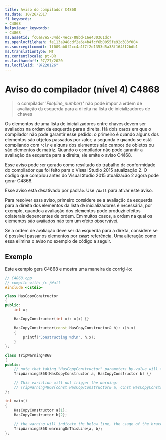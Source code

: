 ```yaml
---
title: Aviso do compilador C4868
ms.date: 10/26/2017
f1_keywords:
- C4868
helpviewer_keywords:
- C4868
ms.assetid: fc6aa7e5-34dd-4ec2-88bd-16e430361dc7
ms.openlocfilehash: fe113a948cdf2a6e4b4fcf6b0055fe92d583f004
ms.sourcegitcommit: 1f009ab0f2cc4a177f2d1353d5a38f164612bdb1
ms.translationtype: MT
ms.contentlocale: pt-BR
ms.lasthandoff: 07/27/2020
ms.locfileid: "87220126"
---
```

# <a name="compiler-warning-level-4-c4868"></a>Aviso do compilador (nível 4) C4868

> o compilador '_File_(*line_number*) ' não pode impor a ordem de avaliação da esquerda para a direita na lista de inicializadores de chaves

Os elementos de uma lista de inicializadores entre chaves devem ser avaliados na ordem da esquerda para a direita. Há dois casos em que o compilador não pode garantir esse pedido: o primeiro é quando alguns dos elementos são objetos passados por valor; a segunda é quando se está compilando com `/clr` e alguns dos elementos são campos de objetos ou são elementos de matriz. Quando o compilador não pode garantir a avaliação da esquerda para a direita, ele emite o aviso C4868.

Esse aviso pode ser gerado como resultado do trabalho de conformidade do compilador que foi feito para o Visual Studio 2015 atualização 2. O código que compilou antes do Visual Studio 2015 atualização 2 agora pode gerar C4868.

Esse aviso está desativado por padrão. Use `/Wall` para ativar este aviso.

Para resolver esse aviso, primeiro considere se a avaliação da esquerda para a direita dos elementos da lista de inicializadores é necessária, por exemplo, quando a avaliação dos elementos pode produzir efeitos colaterais dependentes de ordem. Em muitos casos, a ordem na qual os elementos são avaliados não tem um efeito observável.

Se a ordem de avaliação deve ser da esquerda para a direita, considere se é possível passar os elementos por **`const`** referência. Uma alteração como essa elimina o aviso no exemplo de código a seguir.

## <a name="example"></a>Exemplo

Este exemplo gera C4868 e mostra uma maneira de corrigi-lo:

```cpp
// C4868.cpp
// compile with: /c /Wall
#include <cstdio>

class HasCopyConstructor
{
public:
    int x;

    HasCopyConstructor(int x): x(x) {}

    HasCopyConstructor(const HasCopyConstructor& h): x(h.x)
    {
        printf("Constructing %d\n", h.x);
    }
};

class TripWarning4868
{
public:
    // note that taking "HasCopyConstructor" parameters by-value will trigger copy-construction.
    TripWarning4868(HasCopyConstructor a, HasCopyConstructor b) {}

    // This variation will not trigger the warning:
    // TripWarning4868(const HasCopyConstructor& a, const HasCopyConstructor& b) {}
};

int main()
{
    HasCopyConstructor a{1};
    HasCopyConstructor b{2};

    // the warning will indicate the below line, the usage of the braced initializer list.
    TripWarning4868 warningOnThisLine{a, b};
};
```

